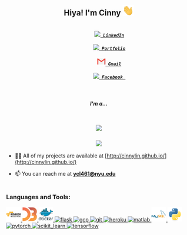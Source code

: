<h2 align="center">Hiya! I'm Cinny <img src="https://raw.githubusercontent.com/ABSphreak/ABSphreak/master/gifs/Hi.gif" width="30px"></h2>

<h5 align="center">
    <code>
        <a href="https://www.linkedin.com/in/cinny-lin/" title="LinkedIn Profile"><img width="22" src="https://github.com/zumrudu-anka/zumrudu-anka/blob/master/images/linkedin.svg"> LinkedIn</a>
    </code>
    <code>
        <a href="http://cinnylin.github.io" title="Portfolio Website"><img width="22" src="https://www.svgrepo.com/show/33980/paperclip.svg"> Portfolio</a>
    </code>
    <code>
        <a href="mailto:ycl461@nyu.edu" title="Gmail"><img width="22" src="https://github.com/C-mmon/C-mmon/blob/main/svg/gmail.svg"> Gmail</a>
    </code>
    <code>
        <a href="https://www.facebook.com/cinny.lin.1231/" title="Facebook"><img width="22" src="https://raw.githubusercontent.com/rahuldkjain/github-profile-readme-generator/master/src/images/icons/Social/facebook.svg"> Facebook </a>
    </code>
</h5>

<h1>

<h4 align="center"><i>I'm a...</i></h4>

<h1 align="center">
  <a href="">
    <img src="https://readme-typing-svg.herokuapp.com?lines=data+scientist+for+social+good;aspiring+product+manager">
  </a>
</h1>

<p align="center"><img src="https://profile-counter.glitch.me/CinnyLin/count.svg"/></p>

- 👨‍💻 All of my projects are available at [http://cinnylin.github.io/](http://cinnylin.github.io/)

- 📫 You can reach me at **ycl461@nyu.edu**

<h1>

<h3 align="left">Languages and Tools:</h3>
<p align="left"> <a href="https://aws.amazon.com" target="_blank"> <img src="https://raw.githubusercontent.com/devicons/devicon/master/icons/amazonwebservices/amazonwebservices-original-wordmark.svg" alt="aws" width="40" height="40"/> </a> <a href="https://d3js.org/" target="_blank"> <img src="https://raw.githubusercontent.com/devicons/devicon/master/icons/d3js/d3js-original.svg" alt="d3js" width="40" height="40"/> </a> <a href="https://www.docker.com/" target="_blank"> <img src="https://raw.githubusercontent.com/devicons/devicon/master/icons/docker/docker-original-wordmark.svg" alt="docker" width="40" height="40"/> </a> <a href="https://flask.palletsprojects.com/" target="_blank"> <img src="https://www.vectorlogo.zone/logos/pocoo_flask/pocoo_flask-icon.svg" alt="flask" width="40" height="40"/> </a> <a href="https://cloud.google.com" target="_blank"> <img src="https://www.vectorlogo.zone/logos/google_cloud/google_cloud-icon.svg" alt="gcp" width="40" height="40"/> </a> <a href="https://git-scm.com/" target="_blank"> <img src="https://www.vectorlogo.zone/logos/git-scm/git-scm-icon.svg" alt="git" width="40" height="40"/> </a> <a href="https://heroku.com" target="_blank"> <img src="https://www.vectorlogo.zone/logos/heroku/heroku-icon.svg" alt="heroku" width="40" height="40"/> </a> <a href="https://www.mathworks.com/" target="_blank"> <img src="https://upload.wikimedia.org/wikipedia/commons/2/21/Matlab_Logo.png" alt="matlab" width="40" height="40"/> </a> <a href="https://www.mysql.com/" target="_blank"> <img src="https://raw.githubusercontent.com/devicons/devicon/master/icons/mysql/mysql-original-wordmark.svg" alt="mysql" width="40" height="40"/> </a> <a href="https://www.python.org" target="_blank"> <img src="https://raw.githubusercontent.com/devicons/devicon/master/icons/python/python-original.svg" alt="python" width="40" height="40"/> </a> <a href="https://pytorch.org/" target="_blank"> <img src="https://www.vectorlogo.zone/logos/pytorch/pytorch-icon.svg" alt="pytorch" width="40" height="40"/> </a> <a href="https://scikit-learn.org/" target="_blank"> <img src="https://upload.wikimedia.org/wikipedia/commons/0/05/Scikit_learn_logo_small.svg" alt="scikit_learn" width="40" height="40"/> </a> <a href="https://www.tensorflow.org" target="_blank"> <img src="https://www.vectorlogo.zone/logos/tensorflow/tensorflow-icon.svg" alt="tensorflow" width="40" height="40"/> </a> </p>
